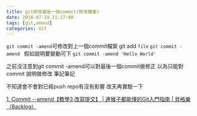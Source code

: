 ```yaml
---
title: git修改最後一個commit(修改檔案)
date: 2018-07-19 21:17:08
tags: [git,amend]
categories: Git
---
```


`git commit -amend`可修改對上一個commit檔案
git add `file`
`git commit -amend `
假如說明要變動可下
`git commit -amend 'Hello World'`


之前沒注意到git commit -amend可以對最後一個commit做修正
以為只能對commit 說明做修改
筆記筆記

不知道會不會對已經push repo有沒有影響
改天再實驗一下


[1. Commit --amend【教學3 改寫提交】 | 連猴子都能懂的Git入門指南 | 貝格樂（Backlog）](https://backlog.com/git-tutorial/tw/stepup/stepup7_1.html)